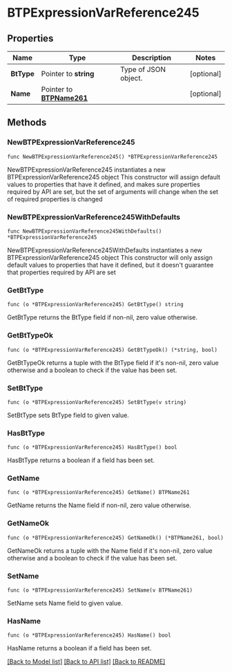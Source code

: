 # BTPExpressionVarReference245

## Properties

Name | Type | Description | Notes
------------ | ------------- | ------------- | -------------
**BtType** | Pointer to **string** | Type of JSON object. | [optional] 
**Name** | Pointer to [**BTPName261**](BTPName261.md) |  | [optional] 

## Methods

### NewBTPExpressionVarReference245

`func NewBTPExpressionVarReference245() *BTPExpressionVarReference245`

NewBTPExpressionVarReference245 instantiates a new BTPExpressionVarReference245 object
This constructor will assign default values to properties that have it defined,
and makes sure properties required by API are set, but the set of arguments
will change when the set of required properties is changed

### NewBTPExpressionVarReference245WithDefaults

`func NewBTPExpressionVarReference245WithDefaults() *BTPExpressionVarReference245`

NewBTPExpressionVarReference245WithDefaults instantiates a new BTPExpressionVarReference245 object
This constructor will only assign default values to properties that have it defined,
but it doesn't guarantee that properties required by API are set

### GetBtType

`func (o *BTPExpressionVarReference245) GetBtType() string`

GetBtType returns the BtType field if non-nil, zero value otherwise.

### GetBtTypeOk

`func (o *BTPExpressionVarReference245) GetBtTypeOk() (*string, bool)`

GetBtTypeOk returns a tuple with the BtType field if it's non-nil, zero value otherwise
and a boolean to check if the value has been set.

### SetBtType

`func (o *BTPExpressionVarReference245) SetBtType(v string)`

SetBtType sets BtType field to given value.

### HasBtType

`func (o *BTPExpressionVarReference245) HasBtType() bool`

HasBtType returns a boolean if a field has been set.

### GetName

`func (o *BTPExpressionVarReference245) GetName() BTPName261`

GetName returns the Name field if non-nil, zero value otherwise.

### GetNameOk

`func (o *BTPExpressionVarReference245) GetNameOk() (*BTPName261, bool)`

GetNameOk returns a tuple with the Name field if it's non-nil, zero value otherwise
and a boolean to check if the value has been set.

### SetName

`func (o *BTPExpressionVarReference245) SetName(v BTPName261)`

SetName sets Name field to given value.

### HasName

`func (o *BTPExpressionVarReference245) HasName() bool`

HasName returns a boolean if a field has been set.


[[Back to Model list]](../README.md#documentation-for-models) [[Back to API list]](../README.md#documentation-for-api-endpoints) [[Back to README]](../README.md)


